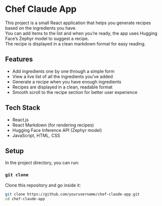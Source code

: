 # Chef Claude App  

This project is a small React application that helps you generate recipes based on the ingredients you have.  
You can add items to the list and when you’re ready, the app uses Hugging Face’s Zephyr model to suggest a recipe.  
The recipe is displayed in a clean markdown format for easy reading.  

## Features  

- Add ingredients one by one through a simple form  
- View a live list of all the ingredients you’ve added  
- Generate a recipe when you have enough ingredients  
- Recipes are displayed in a clean, readable format  
- Smooth scroll to the recipe section for better user experience  

## Tech Stack  

- React.js  
- React Markdown (for rendering recipes)  
- Hugging Face Inference API (Zephyr model)  
- JavaScript, HTML, CSS  

## Setup  

In the project directory, you can run:  

### `git clone`  

Clone this repository and go inside it:  

```bash
git clone https://github.com/yourusername/chef-claude-app.git
cd chef-claude-app
